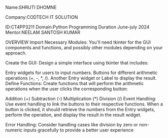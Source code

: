 Name:SHRUTI DHOMNE

Company:CODTECH IT SOLUTION

ID:CT4PP3211
Domain:Python Programming
Duration June-july 2024
Mentor:NEELAM SANTOSH KUMAR

OVERVIEW
Import Necessary Modules: You'll need tkinter for the GUI components and functions, and possibly other modules depending on your approach.

Create the GUI: Design a simple interface using tkinter that includes:

Entry widgets for users to input numbers.
Buttons for different arithmetic operations (+, -, *, /).
Another Entry widget or Label to display the result.
Define Functions: Create functions that will perform the arithmetic operations when the user clicks the corresponding button:

Addition (+)
Subtraction (-)
Multiplication (*)
Division (/)
Event Handling: Use event handling to link the buttons to their respective functions. When a button is clicked, it should retrieve the numbers from the Entry widgets, perform the operation, and display the result in the result widget.

Error Handling: Consider handling cases like division by zero or non-numeric inputs gracefully to provide a better user experience
